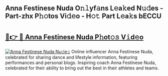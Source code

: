 ## Anna Festinese Nuda O𝚗𝚕yf𝚊ns L𝚎a𝚔ed N𝚞𝚍es - Part-zhx P𝚑𝚘tos Vi𝚍𝚎o - H𝚘𝚝 Part L𝚎a𝚔s bECCU

# <h2><a href="http://kf6nq57.oniu.top/?m=Anna+Festinese+Nuda">🔗👉 🔴 Anna Festinese Nuda P𝚑ot𝚘𝚜 V𝚒d𝚎o</a></h2>

[![Anna Festinese Nuda Nu𝚍e𝚜](https://i.imgur.com/0qMVB7G.gif)](http://kf6nq57.oniu.top/?m=Anna+Festinese+Nuda)
Online influencer Anna Festinese Nuda, celebrated for sharing dance and lifestyle information, featuring performances and personal blogs. Inspiring coach Anna Festinese Nuda, celebrated for their ability to bring out the best in their athletes and teams.  
